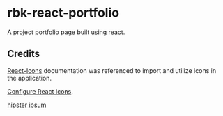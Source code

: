 # rbk-react-portfolio
A project portfolio page built using react.

## Credits

[React-Icons](https://react-icons.github.io/react-icons/icons?name=fa) documentation was referenced to import and utilize icons in the application.

[Configure React Icons](https://github.com/react-icons/react-icons).

[hipster ipsum](https://hipsum.co/?paras=5&type=hipster-centric)
